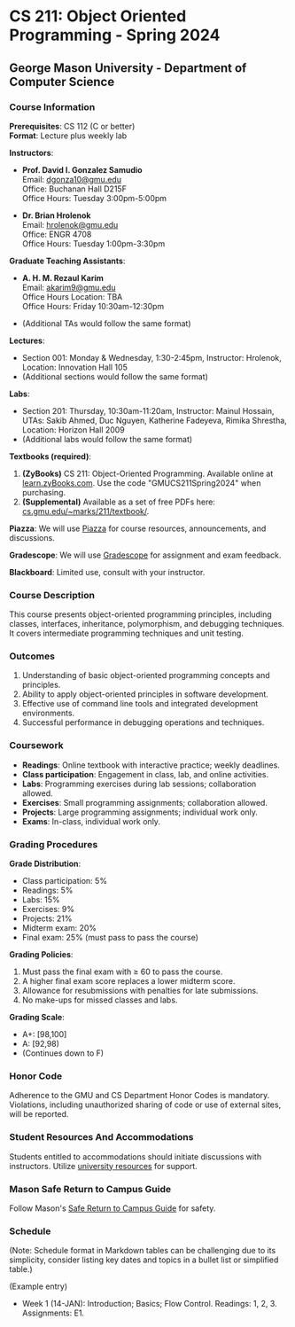 # CS 211: Object Oriented Programming - Spring 2024
## George Mason University - Department of Computer Science

### Course Information
**Prerequisites**: CS 112 (C or better)  
**Format**: Lecture plus weekly lab

**Instructors**:

- **Prof. David I. Gonzalez Samudio**  
  Email: [dgonza10@gmu.edu](mailto:dgonza10@gmu.edu)  
  Office: Buchanan Hall D215F  
  Office Hours: Tuesday 3:00pm-5:00pm

- **Dr. Brian Hrolenok**  
  Email: [hrolenok@gmu.edu](mailto:hrolenok@gmu.edu)  
  Office: ENGR 4708  
  Office Hours: Tuesday 1:00pm-3:30pm

**Graduate Teaching Assistants**:

- **A. H. M. Rezaul Karim**  
  Email: [akarim9@gmu.edu](mailto:akarim9@gmu.edu)  
  Office Hours Location: TBA  
  Office Hours: Friday 10:30am-12:30pm

- (Additional TAs would follow the same format)

**Lectures**:

- Section 001: Monday & Wednesday, 1:30-2:45pm, Instructor: Hrolenok, Location: Innovation Hall 105
- (Additional sections would follow the same format)

**Labs**:

- Section 201: Thursday, 10:30am-11:20am, Instructor: Mainul Hossain, UTAs: Sakib Ahmed, Duc Nguyen, Katherine Fadeyeva, Rimika Shrestha, Location: Horizon Hall 2009
- (Additional labs would follow the same format)

**Textbooks (required)**:

1. **(ZyBooks)** CS 211: Object-Oriented Programming. Available online at [learn.zyBooks.com](https://learn.zyBooks.com). Use the code "GMUCS211Spring2024" when purchasing.
2. **(Supplemental)** Available as a set of free PDFs here: [cs.gmu.edu/~marks/211/textbook/](https://cs.gmu.edu/~marks/211/textbook/).

**Piazza**: We will use [Piazza](https://piazza.com) for course resources, announcements, and discussions.

**Gradescope**: We will use [Gradescope](https://gradescope.com) for assignment and exam feedback.

**Blackboard**: Limited use, consult with your instructor.

### Course Description

This course presents object-oriented programming principles, including classes, interfaces, inheritance, polymorphism, and debugging techniques. It covers intermediate programming techniques and unit testing.

### Outcomes

1. Understanding of basic object-oriented programming concepts and principles.
2. Ability to apply object-oriented principles in software development.
3. Effective use of command line tools and integrated development environments.
4. Successful performance in debugging operations and techniques.

### Coursework

- **Readings**: Online textbook with interactive practice; weekly deadlines.
- **Class participation**: Engagement in class, lab, and online activities.
- **Labs**: Programming exercises during lab sessions; collaboration allowed.
- **Exercises**: Small programming assignments; collaboration allowed.
- **Projects**: Large programming assignments; individual work only.
- **Exams**: In-class, individual work only.

### Grading Procedures

**Grade Distribution**:

- Class participation: 5%
- Readings: 5%
- Labs: 15%
- Exercises: 9%
- Projects: 21%
- Midterm exam: 20%
- Final exam: 25% (must pass to pass the course)

**Grading Policies**:

1. Must pass the final exam with ≥ 60 to pass the course.
2. A higher final exam score replaces a lower midterm score.
3. Allowance for resubmissions with penalties for late submissions.
4. No make-ups for missed classes and labs.

**Grading Scale**:

- A+: [98,100]
- A: [92,98)
- (Continues down to F)

### Honor Code

Adherence to the GMU and CS Department Honor Codes is mandatory. Violations, including unauthorized sharing of code or use of external sites, will be reported.

### Student Resources And Accommodations

Students entitled to accommodations should initiate discussions with instructors. Utilize [university resources](https://advising.gmu.edu/resources/) for support.

### Mason Safe Return to Campus Guide

Follow Mason's [Safe Return to Campus Guide](https://seerm.gmu.edu/employee-health-and-well-being/coronavirus/) for safety.

### Schedule

(Note: Schedule format in Markdown tables can be challenging due to its simplicity, consider listing key dates and topics in a bullet list or simplified table.)

(Example entry)
- Week 1 (14-JAN): Introduction; Basics; Flow Control. Readings: 1, 2, 3. Assignments: E1.
